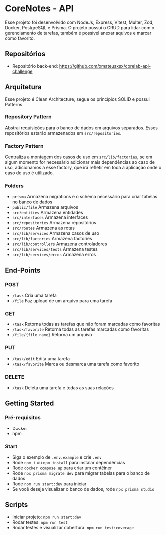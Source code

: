 # CoreNotes - API

Esse projeto foi desenvolvido com NodeJs, Express, Vitest, Multer, Zod, Docker, PostgreSQL e Prisma. O projeto possui o CRUD para lidar com o gerenciamento de tarefas, também é possível anexar aquivos e marcar como favorito.

## Repositórios

- Repositório back-end: https://github.com/xmateusxsx/corelab-api-challenge

## Arquitetura

Esse projeto é Clean Architecture, segue os princípios SOLID e possui Patterns.

### Repository Pattern
Abstrai requisições para o banco de dados em arquivos separados. Esses repositórios estarão armazenados em `src/repositories`.

### Factory Pattern
Centraliza a montagem dos casos de uso em `src/lib/factories`, se em algum momento for necessário adicionar mais dependências ao caso de uso, adicionamos a esse factory, que irá refletir em toda a aplicação onde o caso de uso é utilizado.

### Folders
- `prisma` Armazena migrations e o schema necessário para criar tabelas no banco de dados
- `public/file` Armazena arquivos
- `src/entities` Armazena entidades
- `src/interfaces` Armazena interfaces
- `src/repositories` Armazena repositórios
- `src/routes` Armazena as rotas
- `src/lib/services` Armazena casos de uso
- `src/lib/factories` Armazena factories
- `src/lib/controllers` Armazena controladores
- `src/lib/services/tests` Armazena testes
- `src/lib/services/erros` Armazena erros

## End-Points

### POST
- `/task` Cria uma tarefa
- `/file` Faz upload de um arquivo para uma tarefa

### GET
- `/task` Retorna todas as tarefas que não foram marcadas como favoritas
- `/task/favorite` Retorna todas as tarefas marcadas como favoritas
- `/file/{file_name}` Retorna um arquivo

### PUT
- `/task/edit` Edita uma tarefa
- `/task/favorite` Marca ou desmarca uma tarefa como favorito

### DELETE
- `/task` Deleta uma tarefa e todas as suas relações

## Getting Started

### Pré-requisitos
- Docker
- npm

### Start
- Siga o exemplo de `.env.example` e crie `.env`
- Rode `npm i` ou `npm install` para instalar dependências
- Rode `docker compose up` para criar um contêiner
- Rode `npx prisma migrate dev` para migrar tabelas para o banco de dados
- Rode `npm run start:dev` para iniciar
- Se você deseja visualizar o banco de dados, rode `npx prisma studio`

## Scripts

- Iniciar projeto: `npm run start:dev`
- Rodar testes: `npm run test`
- Rodar testes e visualizar cobertura: `npm run test:coverage`
